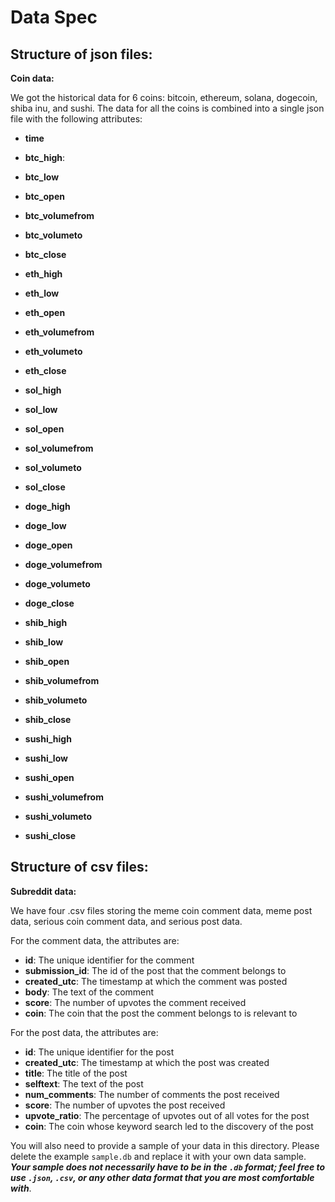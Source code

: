 # Data Spec

## Structure of json files:

**Coin data:**

We got the historical data for 6 coins: bitcoin, ethereum, solana, dogecoin, shiba inu, and sushi. The data for all the coins is combined into a single json file with the following attributes:

- **time**
- **btc_high**: 
- **btc_low**
- **btc_open**
- **btc_volumefrom**
- **btc_volumeto**
- **btc_close**

- **eth_high**
- **eth_low**
- **eth_open**
- **eth_volumefrom**
- **eth_volumeto**
- **eth_close**

- **sol_high**
- **sol_low**
- **sol_open**
- **sol_volumefrom**
- **sol_volumeto**
- **sol_close**

- **doge_high**
- **doge_low**
- **doge_open**
- **doge_volumefrom**
- **doge_volumeto**
- **doge_close**

- **shib_high**
- **shib_low**
- **shib_open**
- **shib_volumefrom**
- **shib_volumeto**
- **shib_close**

- **sushi_high**
- **sushi_low**
- **sushi_open**
- **sushi_volumefrom**
- **sushi_volumeto**
- **sushi_close**

## Structure of csv files:

**Subreddit data:**

We have four .csv files storing the meme coin comment data, meme post data, serious coin comment data, and serious post data.

For the comment data, the attributes are:
- **id**: The unique identifier for the comment
- **submission_id**: The id of the post that the comment belongs to
- **created_utc**: The timestamp at which the comment was posted
- **body**: The text of the comment
- **score**: The number of upvotes the comment received
- **coin**: The coin that the post the comment belongs to is relevant to

For the post data, the attributes are:
- **id**: The unique identifier for the post
- **created_utc**: The timestamp at which the post was created
- **title**: The title of the post
- **selftext**: The text of the post
- **num_comments**: The number of comments the post received
- **score**: The number of upvotes the post received 
- **upvote_ratio**: The percentage of upvotes out of all votes for the post
- **coin**: The coin whose keyword search led to the discovery of the post


You will also need to provide a sample of your data in this directory. Please delete the example `sample.db` and replace it with your own data sample. ***Your sample does not necessarily have to be in the `.db` format; feel free to use `.json`, `.csv`, or any other data format that you are most comfortable with***.